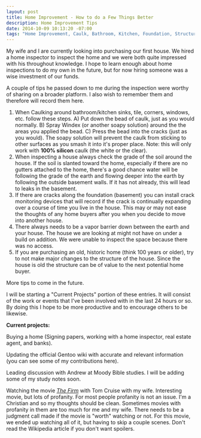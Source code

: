 ```yaml
---
layout: post
title: Home Improvement - How to do a Few Things Better
description: Home Improvement Tips
date: 2014-10-09 10:13:20 -07:00
tags: "Home Improvement, Caulk, Bathroom, Kitchen, Foundation, Structure, Construction"
---
```


My wife and I are currently looking into purchasing our first house. We hired a home inspector to inspect the home and we were both quite impressed with his throughout knowledge. I hope to learn enough about home inspections to do my own in the future, but for now hiring someone was a wise investment of our funds.

A couple of tips he passed down to me during the inspection were worthy of sharing on a broader platform. I also wish to remember them and therefore will record them here.

1. When Caulking around bathroom/kitchen sinks, tile, corners, windows, etc. follow these steps. A) Put down the bead of caulk, just as you would normally. B) Spray Windex (or another soapy solution) around the the areas you applied the bead. C) Press the bead into the cracks (just as you would). The soapy solution will prevent the caulk from sticking to other surfaces as you smash it into it's proper place. Note: this will only work with **100% silicon** caulk (the white or the clear).
2. When inspecting a house always check the grade of the soil around the house. If the soil is slanted toward the home, especially if there are no gutters attached to the home, there's a good chance water will be following the grade of the earth and flowing deeper into the earth by following the outside basement walls. If it has not already, this will lead to leaks in the basement.
3. If there are cracks along the foundation (basement) you can install crack monitoring devices that will record if the crack is continually expanding over a course of time you live in the house. This may or may not ease the thoughts of any home buyers after you when you decide to move into another house.
4. There always needs to be a vapor barrier down between the earth and your house. The house we are looking at might not have on under a build on addition. We were unable to inspect the space because there was no access.
5. If you are purchasing an old, historic home (think 100 years or older), try to not make major changes to the structure of the house. Since the house is old the structure can be of value to the next potential home buyer.

More tips to come in the future.

I will be starting a "Current Projects" portion of these entries. It will consist of the work or events that I've been involved with in the last 24 hours or so. By doing this I hope to be more productive and to encourage others to be likewise.

**Current projects:**

Buying a home (Signing papers, working with a home inspector, real estate agent, and banks).

Updating the official Gentoo wiki with accurate and relevant information (you can see some of my contributions here).

Leading discussion with Andrew at Moody Bible studies. I will be adding some of my study notes soon.

Watching the movie [*The Firm*](https://en.wikipedia.org/wiki/The_Firm_%281993_film%29) with Tom Cruise with my wife. Interesting movie, but lots of profanity. For most people profanity is not an issue. I'm a Christian and so my thoughts should be clean. Sometimes movies with profanity in them are too much for me and my wife. There needs to be a judgment call made if the movie is "worth" watching or not. For this movie, we ended up watching all of it, but having to skip a couple scenes. Don't read the Wikipedia article if you don't want spoilers. 